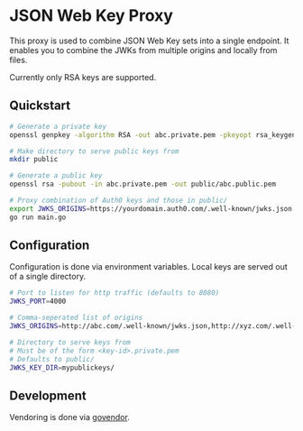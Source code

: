 # JSON Web Key Proxy

This proxy is used to combine JSON Web Key sets into a single endpoint. It
enables you to combine the JWKs from multiple origins and locally from files.

Currently only RSA keys are supported.

## Quickstart

```sh
# Generate a private key
openssl genpkey -algorithm RSA -out abc.private.pem -pkeyopt rsa_keygen_bits:2048

# Make directory to serve public keys from
mkdir public

# Generate a public key
openssl rsa -pubout -in abc.private.pem -out public/abc.public.pem

# Proxy combination of Auth0 keys and those in public/
export JWKS_ORIGINS=https://yourdomain.auth0.com/.well-known/jwks.json
go run main.go
```

## Configuration

Configuration is done via environment variables. Local keys are served out of a
single directory.

```sh
# Port to listen for http traffic (defaults to 8080)
JWKS_PORT=4000

# Comma-seperated list of origins
JWKS_ORIGINS=http://abc.com/.well-known/jwks.json,http://xyz.com/.well-known/jwks.json

# Directory to serve keys from
# Must be of the form <key-id>.private.pem
# Defaults to public/
JWKS_KEY_DIR=mypublickeys/
```

## Development

Vendoring is done via [govendor](https://github.com/kardianos/govendor).

